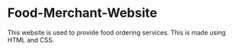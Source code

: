 # Food-Merchant-Website
This website is used to provide food ordering services. This is made using HTML and CSS.
